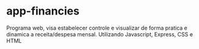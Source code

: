 # app-financies
Programa web, visa estabelecer controle e visualizar de forma pratica e dinamica a receita/despesa mensal. Utilizando Javascript, Express, CSS e HTML
